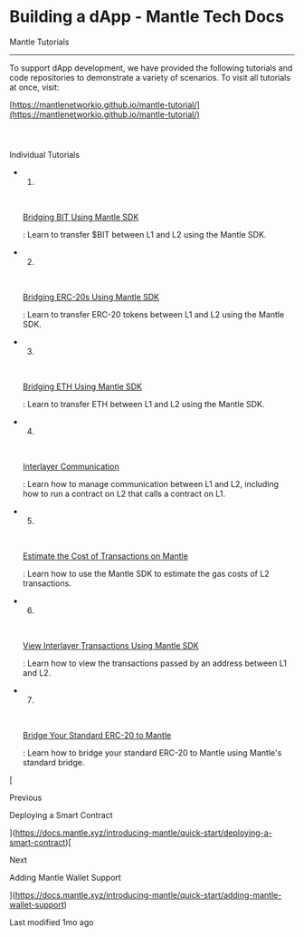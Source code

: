 # Building a dApp - Mantle Tech Docs

Mantle Tutorials

[](#mantle-tutorials)

---

To support dApp development, we have provided the following tutorials and code repositories to demonstrate a variety of scenarios. To visit all tutorials at once, visit:

[https://mantlenetworkio.github.io/mantle-tutorial/](https://mantlenetworkio.github.io/mantle-tutorial/)

​

###

Individual Tutorials

[](#individual-tutorials)

- 1.

  ​

  [Bridging BIT Using Mantle SDK](https://docs.mantle.xyz/for-devs/tutorials/bridging-usdbit-using-mantle-sdk)

  : Learn to transfer $BIT between L1 and L2 using the Mantle SDK.

- 2.

  ​

  [Bridging ERC-20s Using Mantle SDK](https://mantlenetworkio.github.io/mantle-tutorial/cross-dom-bridge-erc20/)

  : Learn to transfer ERC-20 tokens between L1 and L2 using the Mantle SDK.

- 3.

  ​

  [Bridging ETH Using Mantle SDK](https://mantlenetworkio.github.io/mantle-tutorial/cross-dom-bridge-eth/)

  : Learn to transfer ETH between L1 and L2 using the Mantle SDK.

- 4.

  ​

  [Interlayer Communication](https://mantlenetworkio.github.io/mantle-tutorial/cross-dom-comm/)

  : Learn how to manage communication between L1 and L2, including how to run a contract on L2 that calls a contract on L1.

- 5.

  ​

  [Estimate the Cost of Transactions on Mantle](https://mantlenetworkio.github.io/mantle-tutorial/sdk-estimate-gas/)

  : Learn how to use the Mantle SDK to estimate the gas costs of L2 transactions.

- 6.

  ​

  [View Interlayer Transactions Using Mantle SDK](https://mantlenetworkio.github.io/mantle-tutorial/sdk-view-tx/)

  : Learn how to view the transactions passed by an address between L1 and L2.

- 7.

  ​

  [Bridge Your Standard ERC-20 to Mantle](https://mantlenetworkio.github.io/mantle-tutorial/standard-bridge-standard-token/)

  : Learn how to bridge your standard ERC-20 to Mantle using Mantle's standard bridge.

[

Previous

Deploying a Smart Contract

](https://docs.mantle.xyz/introducing-mantle/quick-start/deploying-a-smart-contract)[

Next

Adding Mantle Wallet Support

](https://docs.mantle.xyz/introducing-mantle/quick-start/adding-mantle-wallet-support)

Last modified 1mo ago
